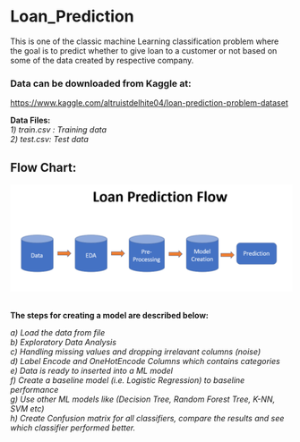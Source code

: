 # Loan_Prediction

This is one of the classic machine Learning classification problem where the goal is to predict whether to give loan to a customer or not based on some of the data created by respective company. 

### Data can be downloaded from Kaggle at: <br/>
https://www.kaggle.com/altruistdelhite04/loan-prediction-problem-dataset

<b> Data Files: </b> <br/>
  <t> <i> 1) train.csv : Training data </i></t> <br/>
  <t> <i> 2) test.csv: Test data </i></t> <br/>

## Flow Chart: 
 ![Loan Prediction Flowchart](Flow_chart.png)

<br/>
<b> The steps for creating a model are described below: </b> <i>
  
  a) Load the data from file <br/>
  b) Exploratory Data Analysis <br/>
  c) Handling missing values and dropping irrelavant columns (noise) <br/>
  d) Label Encode and OneHotEncode Columns which contains categories <br/>
  e) Data is ready to inserted into a ML model <br/>
  f) Create a baseline model (i.e. Logistic Regression) to baseline performance <br/>
  g) Use other ML models like (Decision Tree, Random Forest Tree, K-NN, SVM etc) <br/>
  h) Create Confusion matrix for all classifiers, compare the results and see which classifier performed better. </i>

